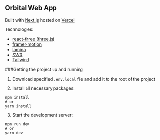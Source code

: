 ## Orbital Web App

Built with [Next.js](https://nextjs.org/) hosted on [Vercel](https://vercel.com/)

Technologies:
- [react-three (three.js)](https://docs.pmnd.rs/react-three-fiber/getting-started/introduction)
- [framer-motion](https://www.framer.com/docs/)
- [lamina](https://github.com/pmndrs/lamina)
- [SWR](https://swr.vercel.app/)
- [Tailwind](https://tailwindcss.com/)

###Getting the project up and running

1. Download specified `.env.local` file and add it to the root of the project

2. Install all necessary packages:

```
npm install
# or
yarn install
```

3. Start the development server:

```
npm run dev
# or
yarn dev
```